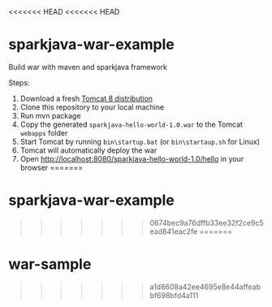 <<<<<<< HEAD
<<<<<<< HEAD
# sparkjava-war-example
Build war with maven and sparkjava framework

Steps:

1. Download a fresh [Tomcat 8 distribution](https://tomcat.apache.org/download-80.cgi)
2. Clone this repository to your local machine
3. Run mvn package
4. Copy the generated `sparkjava-hello-world-1.0.war` to the Tomcat `webapps` folder
5. Start Tomcat by running `bin\startup.bat` (or `bin\startaup.sh` for Linux)
5. Tomcat will automatically deploy the war
6. Open [http://localhost:8080/sparkjava-hello-world-1.0/hello](http://localhost:8080/sparkjava-hello-world-1.0/hello) in your browser
=======
# sparkjava-war-example
>>>>>>> 0674bec9a76dffb33ee32f2ce9c5ead841eac2fe
=======
# war-sample
>>>>>>> a1d8608a42ee4695e8e44affeabbf698bfd4a111
